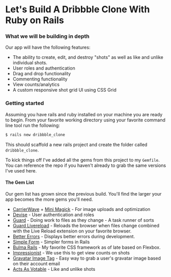 # Let's Build A Dribbble Clone With Ruby on Rails

### What we will be building in depth

Our app will have the following features:

- The ability to create, edit, and destroy "shots" as well as like and unlike individual shots.
- User roles and authentication
- Drag and drop functionality
- Commenting functionality
- View counts/analytics
- A custom responsive shot grid UI using CSS Grid


### Getting started

Assuming you have rails and ruby installed on your machine you are ready to begin. From your favorite working directory using your favorite command line tool run the following:

```bash
$ rails new dribbble_clone
```

This should scaffold a new rails project and create the folder called `dribbble_clone`. 

To kick things off I've added all the gems from this project to my `Gemfile`. You can reference the repo if you haven't already to grab the same versions I've used here.

#### The Gem List

Our gem list has grown since the previous build. You'll find the larger your app becomes the more gems you'll need. 

- [CarrierWave](https://github.com/carrierwaveuploader/carrierwave) + [Mini Magick](https://github.com/minimagick/minimagick) - For image uploads and optimization
- [Devise](https://github.com/plataformatec/devise) - User authentication and roles
- [Guard](https://github.com/guard/guard) - Doing work to files as they change - A task runner of sorts
- [Guard Livereload](https://github.com/guard/guard-livereload) - Reloads the browser when files change combined with the Live Reload extension on your favorite browser.
- [Better Errors](https://github.com/charliesome/better_errors) - Displays better errors during development. 
- [Simple Form](https://github.com/plataformatec/simple_form) - Simpler forms in Rails
- [Bulma Rails](https://github.com/joshuajansen/bulma-rails) - My favorite CSS framework as of late based on Flexbox.
- [Impressionist](https://github.com/charlotte-ruby/impressionist) - We use this to get view counts on shots
- [Gravatar Image Tag](https://github.com/mdeering/gravatar_image_tag) - Easy way to grab a user's gravatar image based on their account email
- [Acts As Votable](https://github.com/ryanto/acts_as_votable) - Like and unlike shots
